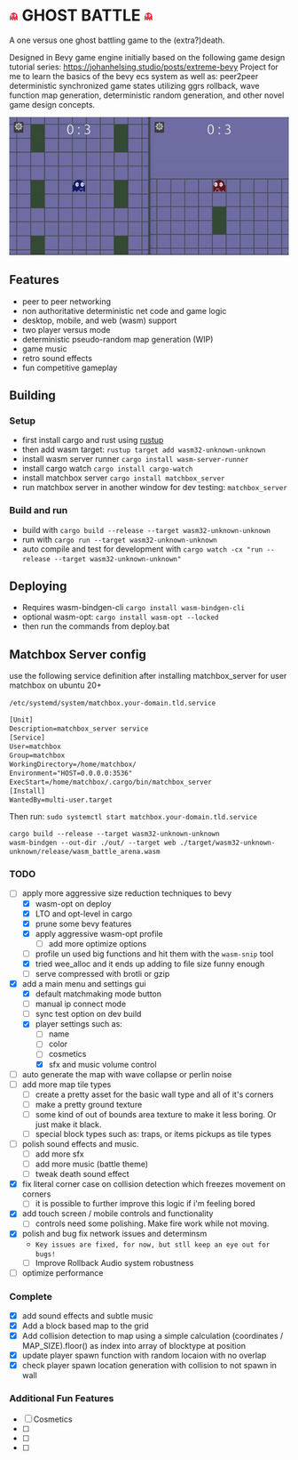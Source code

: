 # ![ghost](assets/textures/character/ghost.png "Sleepy") GHOST BATTLE ![ghost](assets/textures/character/ghost.png "Wheepy")

A one versus one ghost battling game to the (extra?)death.

Designed in Bevy game engine initially based on the following game design tutorial series: https://johanhelsing.studio/posts/extreme-bevy
Project for me to learn the basics of the bevy ecs system as well as: peer2peer deterministic synchronized game states utilizing ggrs rollback, wave function map generation, deterministic random generation, and other novel game design concepts.

![example gameplay](/ghosties.gif)

## Features

- peer to peer networking
- non authoritative deterministic net code and game logic
- desktop, mobile, and web (wasm) support
- two player versus mode
- deterministic pseudo-random map generation (WIP)
- game music
- retro sound effects
- fun competitive gameplay


## Building
### Setup
- first install cargo and rust using [rustup](https://rustup.rs/)
- then add wasm target: `rustup target add wasm32-unknown-unknown`
- install wasm server runner `cargo install wasm-server-runner`
- install cargo watch `cargo install cargo-watch`
- install matchbox server `cargo install matchbox_server`
- run matchbox server in another window for dev testing: `matchbox_server`

### Build and run

- build with `cargo build --release --target wasm32-unknown-unknown`
- run with `cargo run --target wasm32-unknown-unknown`
- auto compile and test for development with `cargo watch -cx "run --release --target wasm32-unknown-unknown"`

## Deploying

- Requires wasm-bindgen-cli `cargo install wasm-bindgen-cli`
- optional wasm-opt: `cargo install wasm-opt --locked`
- then run the commands from deploy.bat


## Matchbox Server config

use the following service definition after installing matchbox_server for user matchbox on ubuntu 20+

`/etc/systemd/system/matchbox.your-domain.tld.service`

```
[Unit]
Description=matchbox_server service
[Service]
User=matchbox
Group=matchbox
WorkingDirectory=/home/matchbox/
Environment="HOST=0.0.0.0:3536"
ExecStart=/home/matchbox/.cargo/bin/matchbox_server
[Install]
WantedBy=multi-user.target
```
Then run: `sudo systemctl start matchbox.your-domain.tld.service`


```
cargo build --release --target wasm32-unknown-unknown
wasm-bindgen --out-dir ./out/ --target web ./target/wasm32-unknown-unknown/release/wasm_battle_arena.wasm
```

### TODO

- [ ] apply more aggressive size reduction techniques to bevy
    - [x] wasm-opt on deploy
    - [x] LTO and opt-level in cargo
    - [x] prune some bevy features
    - [x] apply aggressive wasm-opt profile
        - [ ] add more optimize options
    - [ ] profile un used big functions and hit them with the `wasm-snip` tool
    - [x] tried wee_alloc and it ends up adding to file size funny enough
    - [ ] serve compressed with brotli or gzip

- [x] add a main menu and settings gui
    - [x] default matchmaking mode button 
    - [ ] manual ip connect mode
    - [ ] sync test option on dev build
    - [x] player settings such as:
        - [ ] name
        - [ ] color
        - [ ] cosmetics
        - [x] sfx and music volume control
- [ ] auto generate the map with wave collapse or perlin noise
- [ ] add more map tile types
    - [ ] create a pretty asset for the basic wall type and all of it's corners
    - [ ] make a pretty ground texture
    - [ ] some kind of out of bounds area texture to make it less boring. Or just make it black.
    - [ ] special block types such as: traps, or items pickups as tile types
- [ ] polish sound effects and music.
    - [ ] add more sfx
    - [ ] add more music (battle theme)
    - [ ] tweak death sound effect
- [x] fix literal corner case on collision detection which freezes movement on corners
    - [ ] it is possible to further improve this logic if i'm feeling bored
- [X] add touch screen / mobile controls and functionality
    - [ ] controls need some polishing. Make fire work while not moving.
- [x] polish and bug fix network issues and determinsm
    - `Key issues are fixed, for now, but stll keep an eye out for bugs!`
    - [ ] Improve Rollback Audio system robustness
- [ ] optimize performance

### Complete

- [x] add sound effects and subtle music
- [x] Add a block based map to the grid
- [x] Add collision detection to map using a simple calculation (coordinates / MAP_SIZE).floor() as index into array of blocktype at position
- [x] update player spawn function with random locaion with no overlap
- [X] check player spawn location generation with collision to not spawn in wall

### Additional Fun Features
- [ ] Cosmetics
- [ ] 
- [ ] 
- [ ] 
